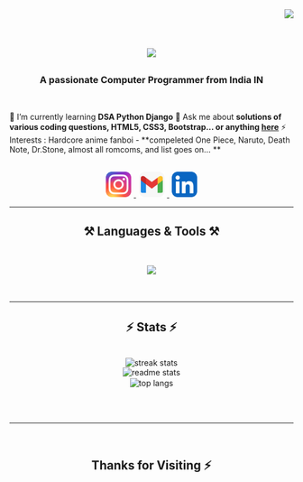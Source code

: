 <div align="right">
<a href="https://visitorbadge.io/status?path=yashlade%2Fyashlade">
<img src="https://api.visitorbadge.io/api/visitors?path=yashlade%2Fyashlade&label=VISITOR&countColor=%230067b8" /></a>
</div>

<h1 align="center">
    <img src="https://readme-typing-svg.herokuapp.com/?font=Righteous&size=35&center=true&vCenter=true&width=500&height=70&duration=4000&lines=Hi+There!+👋;+I'm+Yash+Lade!;" />
</h1>

<h3 align="center">A passionate Computer Programmer from India IN</h3>

<br/>

<div align="left">
 
🌱 I’m currently learning **DSA Python Django**
💬 Ask me about **solutions of various coding questions, HTML5, CSS3, Bootstrap... or anything [here](https://github.com/Yash-Lade/Yash-Lade)**
⚡ Interests : Hardcore anime fanboi - **compeleted One Piece, Naruto, Death Note, Dr.Stone, almost all romcoms, and list goes on... **

 </div>

<br/>

<div align="center" > 
    <a href="https://instagram.com/epic.yashh" target="blank">
        <img hspace="5" paddinh-right="5px" src="https://github.com/tandpfun/skill-icons/blob/main/icons/Instagram.svg" alt="epic.yashh" width="45" height="45" />
    </a> 
    <a href="mailto:yashlade20@gmail.com">
        <img hspace="5" src="https://github.com/tandpfun/skill-icons/blob/main/icons/Gmail-Light.svg" width="45" height="45"  />
  </a>
  <a href="https://www.linkedin.com/in/yashlade/" target="_blank">
    <img hspace="5" src="https://github.com/tandpfun/skill-icons/blob/main/icons/LinkedIn.svg" target="_blank" width="45" height="45"/>
  </a>
  
</div>

<hr/>

<h2 align="center">⚒️ Languages & Tools ⚒️</h2>
<br/>

<!-- <div align="center">
<a href="https://www.python.org" target="_blank"> <img src="https://raw.githubusercontent.com/devicons/devicon/master/icons/python/python-original.svg" alt="python" width="50" height="50"/> </a> 
<a href="https://www.w3.org/html/" target="_blank"> <img src="https://raw.githubusercontent.com/devicons/devicon/master/icons/html5/html5-original.svg" alt="html5" width="50" height="50"/> </a> 
<a href="https://www.w3schools.com/css/" target="_blank"> <img src="https://raw.githubusercontent.com/devicons/devicon/master/icons/css3/css3-original.svg" alt="css3" width="50" height="50"/> </a> 
<a href="https://www.w3schools.com/cpp/" target="_blank"> <img src="https://raw.githubusercontent.com/devicons/devicon/master/icons/cplusplus/cplusplus-original.svg" alt="cplusplus" width="50" height="50"/> </a> 
<a href="https://tailwindcss.com/" target="_blank"> <img src="https://www.vectorlogo.zone/logos/tailwindcss/tailwindcss-icon.svg" alt="tailwind" width="50" height="50"/> </a> 
<a href="https://www.mysql.com/" target="_blank"> <img src="https://raw.githubusercontent.com/devicons/devicon/master/icons/mysql/mysql-original.svg" alt="mysql" width="50" height="50"/> </a> 
<a href=" target="_blank"> <img src="https://camo.githubusercontent.com/e4890263321b363210477b81ff50852147f0298689c0b4d2b5d1e410c2fad97f/68747470733a2f2f6564656e742e6769746875622e696f2f537570657254696e7949636f6e732f696d616765732f7376672f646a616e676f70726f6a6563742e737667" width="50" height="50"/> </a>
</div> -->

<p align="center">
  <a href="https://github.com/Yash-lade">
    <img src="https://skillicons.dev/icons?i=git,github,c,cpp,python,django,vscode,html,css,tailwind,bootstrap,mysql,latex" />
  </a>
</p>
<br/>

<hr/>

<h2 align="center">⚡ Stats ⚡</h2>
<br>

<div align=center>
  <img width=390 src="https://github-readme-stats.vercel.app/api?username=Yash-Lade&theme=slateorange&show_icons=true&hide_border=true&count_private=true" alt="streak stats"/>
  <br/>
  <img width=390 src="https://github-readme-stats.vercel.app/api/top-langs/?username=Yash-Lade&theme=dark&show_icons=true&hide_border=true&layout=compact" alt="readme stats" />
  <br/>
  <img width=390 align="center" src="https://github-readme-streak-stats.herokuapp.com/?user=Yash-Lade&theme=dark&hide_border=true" alt="top langs" />
</div>

<br/><br/>

<hr/>
<br/>

<div align="center">
<h2>Thanks for Visiting ⚡</h2>
</div>
